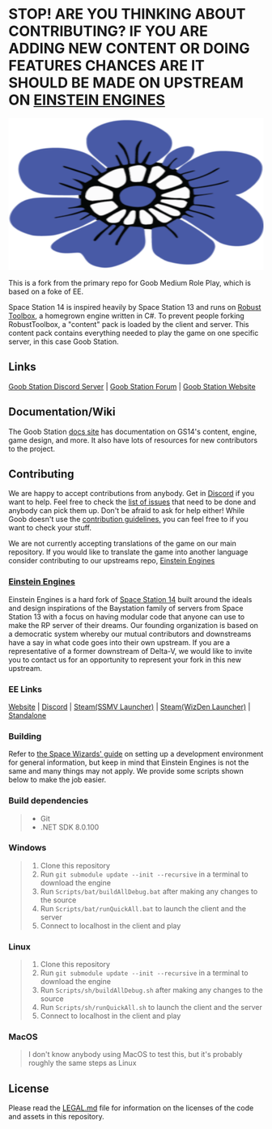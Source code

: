 # STOP! ARE YOU THINKING ABOUT CONTRIBUTING? IF YOU ARE ADDING NEW CONTENT OR DOING FEATURES CHANCES ARE IT SHOULD BE MADE ON UPSTREAM ON [EINSTEIN ENGINES](https://github.com/Simple-Station/Einstein-Engines)

<p align="center"> <img alt="Goob Station 14" width="880" height="300" src="https://github.com/Goob-Station/Goob-Station-MRP/blob/main/Resources/Textures/Logo/logo.png"/></p>

This is a fork from the primary repo for Goob Medium Role Play, which is based on a foke of EE.

Space Station 14 is inspired heavily by Space Station 13 and runs on [Robust Toolbox](https://github.com/space-wizards/RobustToolbox), a homegrown engine written in C#.
To prevent people forking RobustToolbox, a "content" pack is loaded by the client and server. This content pack contains everything needed to play the game on one specific server, in this case Goob Station.

## Links

[Goob Station Discord Server](https://discord.gg/goobstation) | [Goob Station Forum](https://forums.goobstation.com/) | [Goob Station Website](https://goobstation.com)

## Documentation/Wiki

The Goob Station [docs site](https://docs.goobstation.com/) has documentation on GS14's content, engine, game design, and more. It also have lots of resources for new contributors to the project.

## Contributing

We are happy to accept contributions from anybody. Get in [Discord](https://discord.gg/goobstation) if you want to help. Feel free to check the [list of issues](https://github.com/Goob-Station/Goob-Station-MRP/issues) that need to be done and anybody can pick them up. Don't be afraid to ask for help either!
While Goob doesn't use the [contribution guidelines,](https://docs.spacestation14.com/en/general-development/codebase-info/pull-request-guidelines.html) you can feel free to if you want to check your stuff.

We are not currently accepting translations of the game on our main repository. If you would like to translate the game into another language consider contributing to our upstreams repo, [Einstein Engines](https://github.com/Simple-Station/Einstein-Engines)

### [Einstein Engines](https://github.com/Simple-Station/Einstein-Engines)

Einstein Engines is a hard fork of [Space Station 14](https://github.com/space-wizards/space-station-14) built around the ideals and design inspirations of the Baystation family of servers from Space Station 13 with a focus on having modular code that anyone can use to make the RP server of their dreams.
Our founding organization is based on a democratic system whereby our mutual contributors and downstreams have a say in what code goes into their own upstream.
If you are a representative of a former downstream of Delta-V, we would like to invite you to contact us for an opportunity to represent your fork in this new upstream.

### EE Links

[Website](https://simplestation.org) | [Discord](https://discord.gg/X4QEXxUrsJ) | [Steam(SSMV Launcher)](https://store.steampowered.com/app/2585480/Space_Station_Multiverse/) | [Steam(WizDen Launcher)](https://store.steampowered.com/app/1255460/Space_Station_14/) | [Standalone](https://spacestationmultiverse.com/downloads/)

### Building

Refer to [the Space Wizards' guide](https://docs.spacestation14.com/en/general-development/setup/setting-up-a-development-environment.html) on setting up a development environment for general information, but keep in mind that Einstein Engines is not the same and many things may not apply.
We provide some scripts shown below to make the job easier.

### Build dependencies

> - Git
> - .NET SDK 8.0.100


### Windows

> 1. Clone this repository
> 2. Run `git submodule update --init --recursive` in a terminal to download the engine
> 3. Run `Scripts/bat/buildAllDebug.bat` after making any changes to the source
> 4. Run `Scripts/bat/runQuickAll.bat` to launch the client and the server
> 5. Connect to localhost in the client and play

### Linux

> 1. Clone this repository
> 2. Run `git submodule update --init --recursive` in a terminal to download the engine
> 3. Run `Scripts/sh/buildAllDebug.sh` after making any changes to the source
> 4. Run `Scripts/sh/runQuickAll.sh` to launch the client and the server
> 5. Connect to localhost in the client and play

### MacOS

> I don't know anybody using MacOS to test this, but it's probably roughly the same steps as Linux

## License

Please read the [LEGAL.md](./LEGAL.md) file for information on the licenses of the code and assets in this repository.
